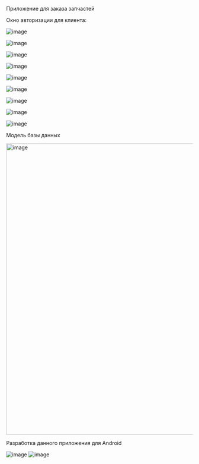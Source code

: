 Приложение для заказа запчастей

Окно авторизации для клиента:

![image](https://github.com/nanoprize/application-for-ordering-goods/assets/54024983/f95b3d7a-1af7-4647-b729-a0bfcef3ebb4)

![image](https://github.com/nanoprize/application-for-ordering-goods/assets/54024983/4462536c-8845-4066-8c7e-1f9d3a0ad25e)

![image](https://github.com/nanoprize/application-for-ordering-goods/assets/54024983/46bafb6f-9745-4ca0-8471-f2fd45ff8e37)

![image](https://github.com/nanoprize/application-for-ordering-goods/assets/54024983/4ce658cc-187c-4c27-ad08-dcd7b929d4d4)

![image](https://github.com/nanoprize/application-for-ordering-goods/assets/54024983/011a62e5-bb6c-43dc-aa37-f0fda39548bd)


![image](https://github.com/nanoprize/application-for-ordering-goods/assets/54024983/f8412995-80d9-48fc-9985-93fb6a533399)

![image](https://github.com/nanoprize/application-for-ordering-goods/assets/54024983/ce77f0da-0d66-4916-af4a-3148653f498a)

![image](https://github.com/nanoprize/application-for-ordering-goods/assets/54024983/85eb25f7-55f6-4e4d-af51-45be0321469a)

![image](https://github.com/nanoprize/application-for-ordering-goods/assets/54024983/40ce6d9e-c171-4325-b5d7-ef687ead1786)

Модель базы данных 

<img width="784" alt="image" src="https://github.com/nanoprize/application-for-ordering-goods/assets/54024983/fe179f7b-9742-4178-a593-0c9f77a2750c">



Разработка данного приложения для Android

![image](https://github.com/nanoprize/application-for-ordering-goods/assets/54024983/68e942e9-3465-4dae-922e-028363700853)
![image](https://github.com/nanoprize/application-for-ordering-goods/assets/54024983/40974ede-ae1c-4a7b-8031-d00de0aef10e)






